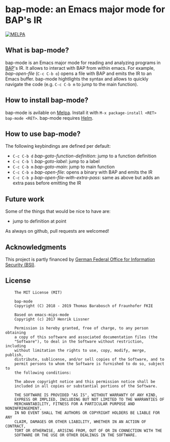 # bap-mode: an Emacs major mode for BAP's IR
[![MELPA](https://melpa.org/packages/bap-mode-badge.svg)](https://melpa.org/#/bap-mode)

## What is bap-mode?

bap-mode is an Emacs major mode for reading and analyzing programs in [BAP](https://github.com/BinaryAnalysisPlatform/bap)'s IR. It allows to interact with BAP from within emacs. For example, *bap-open-file* (`C-c C-b o`) opens a file with BAP and emits the IR to an Emacs buffer. bap-mode hightlights the syntax and allows to quickly navigate the code (e.g. `C-c C-b m` to jump to the main function).

## How to install bap-mode?

bap-mode is avilable on [Melpa](https://melpa.org/). Install it with `M-x package-install <RET> bap-mode <RET>`. bap-mode requires [Helm](https://emacs-helm.github.io/helm/).

## How to use bap-mode?

The following keybindings are defined per default:
- `C-c C-b d` *bap-goto-function-definition*: jump to a function definition
- `C-c C-b l` *bap-goto-label*: jump to a label
- `C-c C-b m` *bap-goto-main*: jump to main function
- `C-c C-b o` *bap-open-file*: opens a binary with BAP and emits the IR
- `C-c C-b p` *bap-open-file-with-extra-pass*: same as above but adds an extra pass before emitting the IR

## Future work

Some of the things that would be nice to have are:
- jump to definition at point

As always on github, pull requests are welcomed!

## Acknowledgments
This project is partly financed by [German Federal Office for Information Security (BSI)](https://www.bsi.bund.de). 

## License
```
    The MIT License (MIT)

    bap-mode
    Copyright (C) 2018 - 2019 Thomas Barabosch of Fraunhofer FKIE
    
    Based on emacs-mips-mode
    Copyright (c) 2017 Henrik Lissner
    
    Permission is hereby granted, free of charge, to any person obtaining
    a copy of this software and associated documentation files (the
    "Software"), to deal in the Software without restriction, including
    without limitation the rights to use, copy, modify, merge, publish,
    distribute, sublicense, and/or sell copies of the Software, and to
    permit persons to whom the Software is furnished to do so, subject to
    the following conditions:

    The above copyright notice and this permission notice shall be
    included in all copies or substantial portions of the Software.

    THE SOFTWARE IS PROVIDED "AS IS", WITHOUT WARRANTY OF ANY KIND,
    EXPRESS OR IMPLIED, INCLUDING BUT NOT LIMITED TO THE WARRANTIES OF
    MERCHANTABILITY, FITNESS FOR A PARTICULAR PURPOSE AND NONINFRINGEMENT.
    IN NO EVENT SHALL THE AUTHORS OR COPYRIGHT HOLDERS BE LIABLE FOR ANY
    CLAIM, DAMAGES OR OTHER LIABILITY, WHETHER IN AN ACTION OF CONTRACT,
    TORT OR OTHERWISE, ARISING FROM, OUT OF OR IN CONNECTION WITH THE
    SOFTWARE OR THE USE OR OTHER DEALINGS IN THE SOFTWARE.
```
